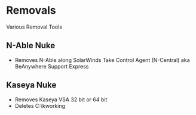 # Removals
Various Removal Tools

## N-Able Nuke
* Removes N-Able along SolarWinds Take Control Agent (N-Central) aka BeAnywhere Support Express

## Kaseya Nuke
* Removes Kaseya VSA 32 bit or 64 bit
* Deletes C:\kworking

